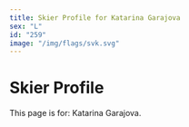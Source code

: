 ```yaml
---
title: Skier Profile for Katarina Garajova
sex: "L"
id: "259"
image: "/img/flags/svk.svg" 
---
```


# Skier Profile

This page is for: Katarina Garajova.
    